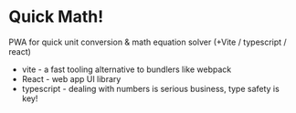 # Quick Math!
PWA for quick unit conversion & math equation solver (+Vite / typescript / react)

- vite - a fast tooling alternative to bundlers like webpack
- React - web app UI library
- typescript - dealing with numbers is serious business, type safety is key!